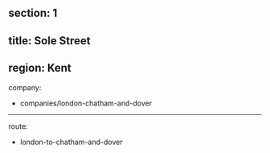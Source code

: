 section: 1
----
title: Sole Street
----
region: Kent
----
company:
- companies/london-chatham-and-dover
----
route:
- london-to-chatham-and-dover
